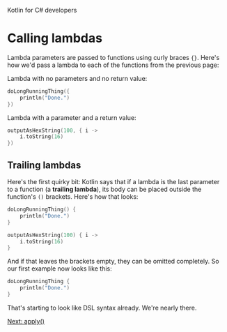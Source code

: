 Kotlin for C# developers
# Calling lambdas
Lambda parameters are passed to functions using curly braces `{}`. Here's how we'd pass a lambda to each of the functions from the previous page:

Lambda with no parameters and no return value:
```kotlin
doLongRunningThing({
    println("Done.")
})
```

Lambda with a parameter and a return value:
```kotlin
outputAsHexString(100, { i ->
	i.toString(16)
})
```

## Trailing lambdas
Here's the first quirky bit: Kotlin says that if a lambda is the last parameter to a function (a **trailing lambda**), its body can be placed outside the function's `()` brackets. Here's how that looks:

```kotlin
doLongRunningThing() {
    println("Done.")
}
```

```kotlin
outputAsHexString(100) { i ->
    i.toString(16)
}
```
 
 And if that leaves the brackets empty, they can be omitted completely. So our first example now looks like this:
 
```kotlin
doLongRunningThing {
    println("Done.")
}
```

That's starting to look like DSL syntax already. We're nearly there.

[Next: apply()](05.4.%20apply().md)
